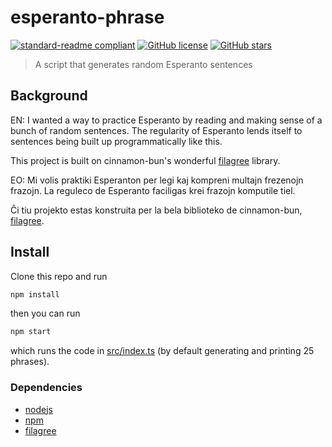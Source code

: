# esperanto-phrase

[![standard-readme compliant](https://img.shields.io/badge/readme%20style-standard-brightgreen.svg?style=flat)](https://github.com/RichardLitt/standard-readme)
[![GitHub license](https://img.shields.io/github/license/qubist/esperanto-phrase.svg)](https://github.com/qubist/esperanto-phrase/blob/master/LICENSE.txt)
[![GitHub stars](https://img.shields.io/github/stars/qubist/esperanto-phrase.svg)](https://github.com/qubist/esperanto-phrase/stargazers)

> A script that generates random Esperanto sentences

## Background

EN: I wanted a way to practice Esperanto by reading and making sense of a bunch of random sentences. The regularity of Esperanto lends itself to sentences being built up programmatically like this.

This project is built on cinnamon-bun's wonderful [filagree](https://github.com/cinnamon-bun/filigree) library.

EO: Mi volis praktiki Esperanton per legi kaj kompreni multajn frezenojn frazojn. La reguleco de Esperanto faciligas krei frazojn komputile tiel.

Ĉi tiu projekto estas konstruita per la bela biblioteko de cinnamon-bun, [filagree](https://github.com/cinnamon-bun/filigree).

## Install

Clone this repo and run

```bash
npm install
```

then you can run

```bash
npm start
```

which runs the code in [src/index.ts](src/index.ts) (by default generating and printing 25 phrases).

### Dependencies
  * [nodejs](https://nodejs.org/)
  * [npm](https://www.npmjs.com/)
  * [filagree](https://github.com/cinnamon-bun/filigree)
